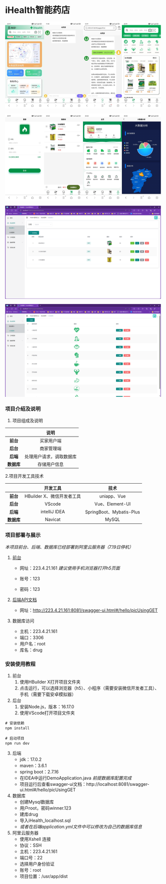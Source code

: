 # iHealth智能药店



![IMG_20240724_193530](img/IMG_20240724_193530.jpg)

![IMG_20240724_193434](img/IMG_20240724_193434.jpg)

![9](img/9.png)

![10](img/10.png)

### 项目介绍及说明

1. 项目组成及说明

|            |           说明           |
| :--------: | :----------------------: |
|  **前台**  |        买家用户端        |
|  **后台**  |        商家管理端        |
|  **后端**  | 处理用户请求，调取数据库 |
| **数据库** |       存储用户信息       |



2.项目开发工具技术

|            |          开发工具          |           技术           |
| :--------: | :------------------------: | :----------------------: |
|  **前台**  | HBuilder X、微信开发者工具 |       uniapp、Vue        |
|  **后台**  |           VScode           |     Vue、Element-UI      |
|  **后端**  |       intelliJ IDEA        | SpringBoot、Mybatis-Plus |
| **数据库** |          Navicat           |          MySQL           |



### 项目部署与展示

*本项目前台、后端、数据库已经部署到阿里云服务器（7.19日停机）*

1. [前台](http://120.55.189.10/)  
   - 网址：223.4.21.161      *建议使用手机浏览器打开h5页面*
   
   - 账号：123
   - 密码：123
2. [后端API文档](http://120.55.189.10:8081/swagger-ui.html#/hello/picUsingGET)
   - 网址：http://223.4.21.161:8081/swagger-ui.html#/hello/picUsingGET
3. 数据库访问

   - 主机：223.4.21.161
   - 端口：3306
   - 用户名：root
   - 库名：drug



###  安装使用教程

1.  前台
    1. 使用HBuilder X打开项目文件夹
    2. 点击运行，可以选择浏览器（h5）、小程序（需要安装微信开发者工具）、手机（需要下载安卓模拟器）
2.  后台
    1. 安装Node.js，版本：16.17.0
    2. 使用VScode打开项目文件夹  

```shell
# 安装依赖
npm install

# 启动项目
npm run dev
```

3. 后端
   - jdk：17.0.2
   - maven：3.6.1
   - spring boot：2.7.16
   - 在IDEA中运行DemoApplication.java        *前提数据库配置完成*
   - 项目运行后查看swagger-ui文档：http://localhost:8081/swagger-ui.html#/hello/picUsingGET
4. 数据库
   - 创建Mysql数据库
   - 用户root，密码winner.123
   - 建库drug
   - 导入iHealth_localhost.sql
   - *或者在后端application.yml文件中可以修改为自己的数据库信息*
5. 阿里云服务器
   - 使用Xshell 连接
   - 协议：SSH
   - 主机：223.4.21.161
   - 端口号：22
   - 选择用户身份验证
   - 账号：root
   - 项目位置：/usr/app/dist
